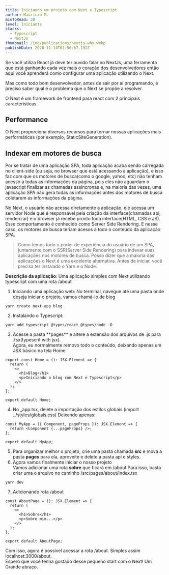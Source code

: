 ```yaml
---
title: Iniciando um projeto com Next e Typescript
author: Maurício M.
minToRead: 30
level: Iniciante
stacks:
  - Typescript
  - NextJs
thumbnail: /img/publications/nextjs-why.webp
publishDate: 2020-11-14T02:50:57.192Z
---
```

Se você utiliza React já deve ter ouvido falar no NextJs, uma ferramenta que está ganhando cada vez mais o coração dos desenvolvedores então aqui você aprenderá como configurar uma aplicação utilizando o Next.

Mas como todo bom desenvolvedor, antes de sair por aí programando, é preciso saber qual é o problema que o Next se propõe a resolver.

O Next é um framework de frontend para react com 2 principais características.

## Performance

O Next proporciona diversos recursos para tornar nossas aplicações mais performáticas (por exemplo, StaticSiteGeneration).

## Indexar em motores de busca

Por se tratar de uma aplicação SPA, toda aplicação acaba sendo carregada no client-side (ou seja, no browser que está acessando a aplicação), e isso faz com que os motores de busca(como o google, yahoo, etc) não tenham acesso a todas as informações da página, pois eles não aguardam o javascript finalizar as chamadas assíncronas e, na maioria das vezes, uma aplicação SPA não gera todas as informações antes dos motores de busca coletarem as informações da página.

No Next, o usuário não acessa diretamente a aplicação, ele acessa um servidor Node que é responsável pela criação da interface(chamadas api, renderizar) e o browser já recebe pronto toda interface(HTML, CSS e JS).  Esse comportamento é conhecido como Server Side Rendering. E nesse caso, os motores de busca teriam acesos a todo o conteúdo da aplicação SPA.

> Como temos todo o poder de experiência do usuário de um SPA, juntamente com o SSR(Server Side Rendering) para indexar suas aplicações nos motores de busca. Posso dizer que a maioria das aplicações o Next é uma excelente alternativa. Antes de iniciar, você precisa ter instalado o Yarn e o Node.

**Descrição da aplicação**: Uma aplicação simples com Next utilizando typescript com uma rota /about

1. Iniciando uma aplicação web:
   No terminal, navegue até uma pasta onde deseja iniciar o projeto, vamos chamá-lo de blog


```
yarn create next-app blog
```

2. Instalando o Typescript:


```
yarn add typescript @types/react @types/node -D
```

3. Acesse a pasta \*\*pages\*\* e altere a extensão dos arquivos de .js para .tsx(typescrit with jsx). \
   Agora, eu normalmente removo todo o conteúdo, deixando apenas um JSX básico na tela Home


```
export const Home = (): JSX.Element => {  
  return (  
    <>  
      <h1>Blog</h1>  
      <p>Iniciando o blog com Next e Typescript</p>  
    </>  
  );  
};  
  
export default Home;  
```

4. No _app.tsx, delete a importação dos estilos globais (import ../styles/globals.css)  Deixando apenas: 


```
const MyApp = ({ Component, pageProps }): JSX.Element => {
  return <Component {...pageProps} />;
};

export default MyApp;
```

5. Para organizar melhor o projeto, crie uma pasta chamada **src** e mova a pasta **pages** para ela, aproveite e delete a pasta api e styles.
6. Agora vamos finalmente iniciar o nosso projeto\
   Vamos adicionar uma rota **sobre** que ficará em <url>/about
   Para isso, basta criar uma o arquivo no caminho /src/pages/about/index.tsx


```
yarn dev
```

7. Adicionando rota /about


```
const AboutPage = (): JSX.Element => {
  return (
    <>
      <h1>Sobre</h1>
      <p>Sobre mim...</p>
    </>
  );
};

export default AboutPage;
```

Com isso, agora é possível acessar a rota /about. Simples assim
localhost:3000/about.\
Espero que você tenha gostado desse pequeno start com o Next! Um Grande abraço.
